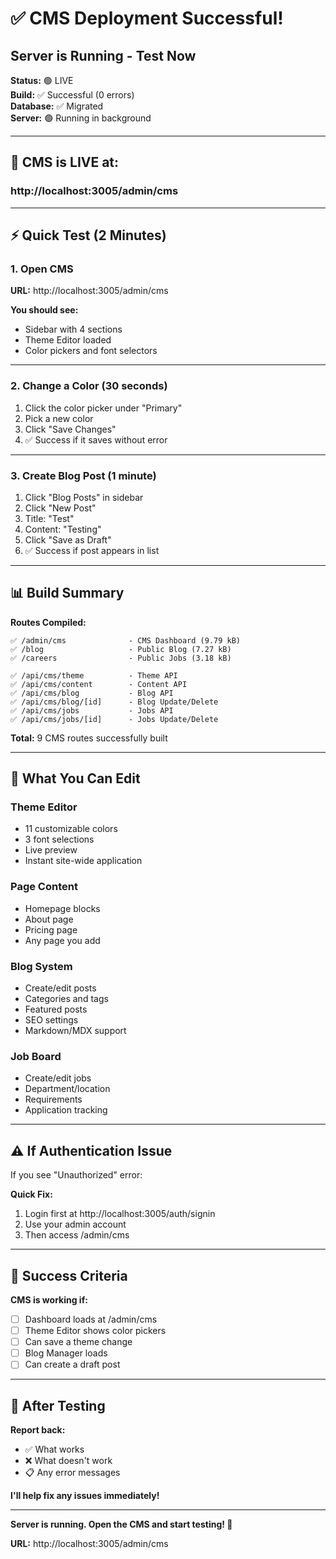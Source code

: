 # ✅ CMS Deployment Successful!
## Server is Running - Test Now

**Status:** 🟢 LIVE  
**Build:** ✅ Successful (0 errors)  
**Database:** ✅ Migrated  
**Server:** 🟢 Running in background

---

## 🎯 CMS is LIVE at:

### **http://localhost:3005/admin/cms**

---

## ⚡ Quick Test (2 Minutes)

### 1. Open CMS
**URL:** http://localhost:3005/admin/cms

**You should see:**
- Sidebar with 4 sections
- Theme Editor loaded
- Color pickers and font selectors

---

### 2. Change a Color (30 seconds)
1. Click the color picker under "Primary"
2. Pick a new color  
3. Click "Save Changes"
4. ✅ Success if it saves without error

---

### 3. Create Blog Post (1 minute)
1. Click "Blog Posts" in sidebar
2. Click "New Post"
3. Title: "Test"
4. Content: "Testing"
5. Click "Save as Draft"
6. ✅ Success if post appears in list

---

## 📊 Build Summary

**Routes Compiled:**
```
✅ /admin/cms              - CMS Dashboard (9.79 kB)
✅ /blog                   - Public Blog (7.27 kB)
✅ /careers                - Public Jobs (3.18 kB)

✅ /api/cms/theme          - Theme API
✅ /api/cms/content        - Content API
✅ /api/cms/blog           - Blog API
✅ /api/cms/blog/[id]      - Blog Update/Delete
✅ /api/cms/jobs           - Jobs API
✅ /api/cms/jobs/[id]      - Jobs Update/Delete
```

**Total:** 9 CMS routes successfully built

---

## 🎨 What You Can Edit

### Theme Editor
- 11 customizable colors
- 3 font selections
- Live preview
- Instant site-wide application

### Page Content
- Homepage blocks
- About page
- Pricing page
- Any page you add

### Blog System
- Create/edit posts
- Categories and tags
- Featured posts
- SEO settings
- Markdown/MDX support

### Job Board
- Create/edit jobs
- Department/location
- Requirements
- Application tracking

---

## ⚠️ If Authentication Issue

If you see "Unauthorized" error:

**Quick Fix:**
1. Login first at http://localhost:3005/auth/signin
2. Use your admin account
3. Then access /admin/cms

---

## 🎯 Success Criteria

**CMS is working if:**
- [ ] Dashboard loads at /admin/cms
- [ ] Theme Editor shows color pickers
- [ ] Can save a theme change
- [ ] Blog Manager loads
- [ ] Can create a draft post

---

## 📝 After Testing

**Report back:**
- ✅ What works
- ❌ What doesn't work
- 📋 Any error messages

**I'll help fix any issues immediately!**

---

**Server is running. Open the CMS and start testing! 🚀**

**URL:** http://localhost:3005/admin/cms

